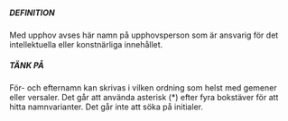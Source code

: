 ##### DEFINITION
Med upphov avses här namn på upphovsperson som är ansvarig för det intellektuella eller konstnärliga innehållet.

##### TÄNK PÅ

För- och efternamn kan skrivas i vilken ordning som helst med gemener eller versaler. Det går att använda asterisk (*) efter fyra bokstäver för att hitta namnvarianter. Det går inte att söka på initialer.
